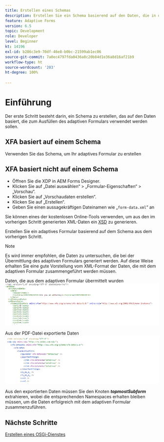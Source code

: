 ```yaml
---
title: Erstellen eines Schemas
description: Erstellen Sie ein Schema basierend auf den Daten, die in das adaptive Formular importiert werden müssen
feature: Adaptive Forms
version: 6.5
topic: Development
role: Developer
level: Beginner
kt: 14196
exl-id: b286c3e9-70df-46e8-b0bc-21599ab1ec06
source-git-commit: 7a0ec4797fda0436a8c20b84d1e36a8d16af21b9
workflow-type: ht
source-wordcount: '203'
ht-degree: 100%

---
```


# Einführung

Der erste Schritt besteht darin, ein Schema zu erstellen, das auf den Daten basiert, die zum Ausfüllen des adaptiven Formulars verwendet werden sollen.

## XFA basiert auf einem Schema

Verwenden Sie das Schema, um Ihr adaptives Formular zu erstellen

## XFA basiert nicht auf einem Schema

* Öffnen Sie die XDP in AEM Forms Designer.
* Klicken Sie auf „Datei auswählen“ > „Formular-Eigenschaften“ > „Vorschau“.
* Klicken Sie auf „Vorschaudaten erstellen“.
* Klicken Sie auf „Erstellen“.
* Geben Sie einen aussagekräftigen Dateinamen wie „`form-data.xml`“ an

Sie können eines der kostenlosen Online-Tools verwenden, um aus den im vorherigen Schritt generierten XML-Daten ein [XSD](https://www.freeformatter.com/xsd-generator.html) zu generieren.

Erstellen Sie ein adaptives Formular basierend auf dem Schema aus dem vorherigen Schritt.

>[!NOTE]
>Es wird immer empfohlen, die Daten zu untersuchen, die bei der Übermittlung des adaptiven Formulars generiert werden. Auf diese Weise erhalten Sie eine gute Vorstellung vom XML-Format der Daten, die mit dem adaptiven Formular zusammengeführt werden müssen.

Daten, die aus dem adaptiven Formular übermittelt wurden
![submitted-data](./assets/af-submitted-data.png)

Aus der PDF-Datei exportierte Daten
![exported-data](./assets/exported-data.png)

Aus den exportierten Daten müssen Sie den Knoten **_topmostSubform_** extrahieren, wobei die entsprechenden Namespaces erhalten bleiben müssen, um die Daten erfolgreich mit dem adaptiven Formular zusammenzuführen.

## Nächste Schritte

[Erstellen eines OSGi-Dienstes](./create-osgi-service.md)
